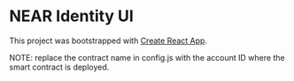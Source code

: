 # NEAR Identity UI

This project was bootstrapped with [Create React App](https://github.com/facebook/create-react-app).

NOTE: replace the contract name in config.js with the account ID where the smart contract is deployed.
